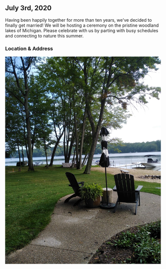 <link rel="shortcut icon" type="image/png" href="/images/favicon-32x32.png">
<link rel="shortcut icon" sizes="32x32" href="/images/favicon-32x32.png">

## July 3rd, 2020

Having been happily together for more than ten years, we've decided to finally get married! We will be hosting a ceremony on the pristine woodland lakes of Michigan. Please celebrate with us by parting with busy schedules and connecting to nature this summer.

### Location & Address

![](/images/lake.jpg)
